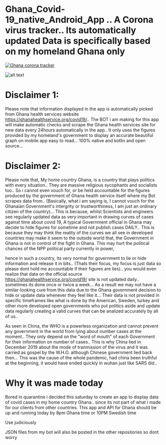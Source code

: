 # Ghana_Covid-19_native_Android_App .. A Corona virus tracker.. Its automatically updated Data is specifically based on my homeland Ghana only

<a href="https://dl.orangedox.com/GhanaCovidCasesNativeApp" rel="nofollow">
<img alt="Ghana corona tracker" src="https://i.ibb.co/8YDvwLw/trydemo.png">
</a>


![alt text](https://raw.githubusercontent.com/Samuelincoom/Ghana_Covid-19_native_Android_App/master/app-screenshots-fb-ad-2-min.png)



# Disclaimer 1: 
Please note that information displayed in the app is automatically picked from Ghana health services website https://ghanahealthservice.org/covid19/.. The BOT i am making for this app will make automatic checks and scrape the Ghana health services site for new data every 24hours automatically in the app.. It only uses the figures provided by my homeland's government to display an accurate beautiful graph on mobile app easy to read... 100% native and kotlin and open source...

# Disclaimer 2:
Please note that, My home country Ghana, is a country that plays politics with every situation.. They are massive religious sycophants and socialists too..  So i cannot even vouch for, or be held accountable for the figures produced by the government of Ghana health service itself where my Bot scrapes data from.. (Basically, what i am saying is, I cannot vouch for the Ghanaian Government's intergrity or trustworthiness, I am just an ordinary citizen of the country)... This is because, whilst Scientists and engineers see regularly updated data as very important in drawing curves of cases against time about covid 19, A typical Government official in Ghana may decide to hide figures for sometime and not publish cases DAILY.. This is because they may think the reality of the curves we all see in developed countries may make it seem to the outside world that, the Government in Ghana is not in control of the fight in Ghana. This may hurt the political chances of the NPP political party currently in power, 

hence in such a country, its very normal for government to lie or hide information and release it in bits.. (Thats their focus, my focus is just data so please dont hold me accountable if their figures are lies)..  you would even realize that data on the official source https://ghanahealthservice.org/covid19/ site is not updated daily.. sometimes its done once or twice a week... As a result we may not have a similar-looking cure from this data due to the Ghana government decision to hide or update data whenever they feel like it... Their data is not provided in specific timeframes like what is done by the American, Sweden, turkey and other more developed open governments who put politics aside and update data regularly creating a valid curves that can be analized accurately by all of us..        

As seen in China, the WHO is a powerless organization and cannot prevent any government in the world from lying about number cases at the moment.. They only depend on the "word of mouth" of each Government for their information on number of cases.. This is why China lied in December 2019 about the mode of tranmission of the virus and it was carried as gospel by the W.H.O. although Chinese government lied back then... This was the cause of the whole pandemic, had china been truthful at the beginning, it would have ended quickly in wuhan just like SARS did..           


# Why it was made today
Bored in quarantine i decided this saturday to create an app to display data of covid cases in my home country Ghana.. since its not part of what i made for our clients from other countries. This app and API for Ghana should be up and running today by 8pm Ghana time or 10PM Swedish time



Use judiciously

JSON files from my bot will also be posted in the other repositories so dont worry
